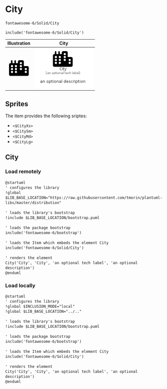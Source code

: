 # City


```text
fontawesome-6/Solid/City
```

```text
include('fontawesome-6/Solid/City')
```



| Illustration | City |
| :---: | :---: |
| ![illustration for Illustration](../../fontawesome-6/Solid/City.png) | ![illustration for City](../../fontawesome-6/Solid/City.Local.png) |



## Sprites
The item provides the following sriptes:

- `<$CityXs>`
- `<$CitySm>`
- `<$CityMd>`
- `<$CityLg>`





## City

### Load remotely
```plantuml
@startuml
' configures the library
!global $LIB_BASE_LOCATION="https://raw.githubusercontent.com/tmorin/plantuml-libs/master/distribution"

' loads the library's bootstrap
!include $LIB_BASE_LOCATION/bootstrap.puml

' loads the package bootstrap
include('fontawesome-6/bootstrap')

' loads the Item which embeds the element City
include('fontawesome-6/Solid/City')

' renders the element
City('City', 'City', 'an optional tech label', 'an optional description')
@enduml
```

### Load locally
```plantuml
@startuml
' configures the library
!global $INCLUSION_MODE="local"
!global $LIB_BASE_LOCATION="../.."

' loads the library's bootstrap
!include $LIB_BASE_LOCATION/bootstrap.puml

' loads the package bootstrap
include('fontawesome-6/bootstrap')

' loads the Item which embeds the element City
include('fontawesome-6/Solid/City')

' renders the element
City('City', 'City', 'an optional tech label', 'an optional description')
@enduml
```


